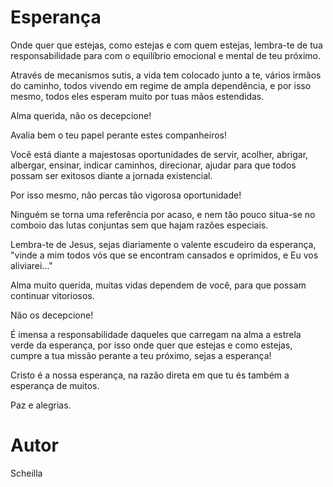 # Esperança

Onde quer que estejas, como estejas e com quem estejas, lembra-te de tua responsabilidade para com o equilíbrio emocional e mental de teu próximo. 

Através de mecanismos sutis, a vida tem colocado junto a te, vários irmãos do caminho, todos vivendo em regime de ampla dependência, e por isso mesmo, todos eles esperam muito por tuas mãos estendidas.

Alma querida, não os decepcione! 

Avalia bem o teu papel perante estes companheiros!

Você está diante a majestosas oportunidades de servir, acolher, abrigar, albergar, ensinar, indicar caminhos, direcionar, ajudar para que todos possam ser exitosos diante a jornada existencial.

Por isso mesmo, não percas tão vigorosa oportunidade!

Ninguém se torna uma referência por acaso, e nem tão pouco situa-se no comboio das lutas conjuntas sem que hajam razões especiais.

Lembra-te de Jesus, sejas diariamente o valente escudeiro da esperança, "vinde a mim todos vós que se encontram cansados e oprimidos, e Eu vos aliviarei..."

Alma muito querida, muitas vidas dependem de você, para que possam continuar vitoriosos.

Não os decepcione!

É imensa a responsabilidade daqueles que carregam na alma a estrela verde da esperança, por isso onde quer que estejas e como estejas, cumpre a tua missão perante a teu próximo, sejas a esperança! 

Cristo é a nossa esperança, na razão direta em que tu és também a esperança de muitos.

Paz e alegrias.

# Autor
Scheilla

